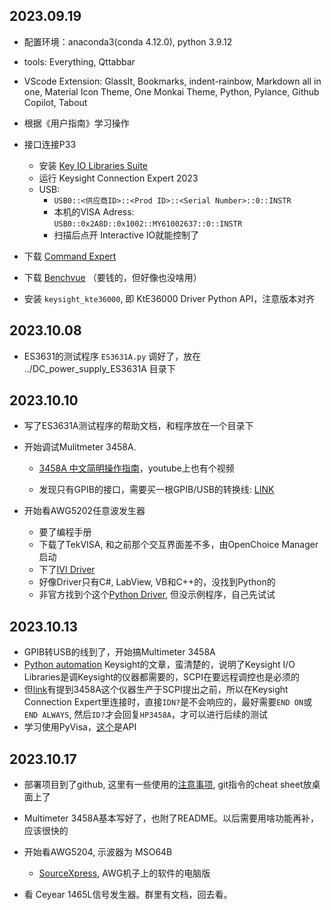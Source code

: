 2023.09.19
---

- 配置环境：anaconda3(conda 4.12.0), python 3.9.12
- tools: Everything, Qttabbar
- VScode Extension: GlassIt, Bookmarks, indent-rainbow, Markdown all in one, Material Icon Theme, One Monkai Theme, Python, Pylance, Github Copilot, Tabout  

- 根据《用户指南》学习操作  
- 接口连接P33  
  - 安装 [Key IO Libraries Suite](https://www.keysight.com/us/en/lib/software-detail/computer-software/io-libraries-suite-downloads-2175637.html?jmpid=zzfindiolib)
  - 运行 Keysight Connection Expert 2023
  - USB: 
    - `USB0::<供应商ID>::<Prod ID>::<Serial Number>::0::INSTR`
    - 本机的VISA Adress: `USB0::0x2A8D::0x1002::MY61002637::0::INSTR`
    - 扫描后点开 Interactive IO就能控制了  

- 下载 [Command Expert](https://www.keysight.com/us/en/lib/software-detail/computer-software/command-expert-downloads-2151326.html)  
- 下载 [Benchvue](https://www.keysight.com/us/en/lib/software-detail/computer-software/benchvue-complete-control-collection-download-2814115.html) （要钱的，但好像也没啥用）  

- 安装 `keysight_kte36000`, 即 KtE36000 Driver Python API，注意版本对齐  


2023.10.08
----

- ES3631的测试程序 `ES3631A.py` 调好了，放在 ../DC_power_supply_ES3631A 目录下    


2023.10.10
----

- 写了ES3631A测试程序的帮助文档，和程序放在一个目录下  

- 开始调试Mulitmeter 3458A.  

  - [3458A 中文简明操作指南](https://edadocs.software.keysight.com/kkbopen/3458a-577943035.html)，youtube上也有个视频

  - 发现只有GPIB的接口，需要买一根GPIB/USB的转换线: [LINK](https://www.keysight.com.cn/cn/zh/product/82357B/usb-gpib-interface-high-speed-usb-2-0.html)

- 开始看AWG5202任意波发生器  

  - 要了编程手册    
  - 下载了TekVISA, 和之前那个交互界面差不多，由OpenChoice Manager启动  
  - 下了[IVI Driver](https://www.tek.com/en/support/software/driver/ivi-driver-awg70000a-awg5200-series-arbitrary-waveform)    
  - 好像Driver只有C#, LabView, VB和C++的，没找到Python的  
  - 非官方找到个这个[Python Driver](https://github.com/dahlend/TekAwg/), 但没示例程序，自己先试试   



2023.10.13
------
- GPIB转USB的线到了，开始搞Multimeter 3458A  
- [Python automation](https://www.keysight.com/us/en/assets/7018-06894/white-papers/5992-4268.pdf) Keysight的文章，蛮清楚的，说明了Keysight I/O Libraries是调Keysight的仪器都需要的，SCPI在要远程调控也是必须的  
- 但[link](https://support.keysight.com/KeysightdCX/s/knowledge-article-detail?language=en_US&keyid=Draftedarticleforcasenumber01226604)有提到3458A这个仪器生产于SCPI提出之前，所以在Keysight Connection Expert里连接时，直接`IDN?`是不会响应的，最好需要`END ON`或`END ALWAYS`, 然后`ID?`才会回复`HP3458A`，才可以进行后续的测试  
- 学习使用PyVisa，[这个](https://pyvisa.readthedocs.io/en/latest/api/visalibrarybase.html)是API  


2023.10.17
------
- 部署项目到了github, 这里有一些使用的[注意事项](https://blog.csdn.net/qq_44441669/article/details/103539420), git指令的cheat sheet放桌面上了  
- Multimeter 3458A基本写好了，也附了README。以后需要用啥功能再补，应该很快的
- 开始看AWG5204, 示波器为 MSO64B
  - [SourceXpress](https://www.youtube.com/watch?v=d9Lr_3xziB4), AWG机子上的软件的电脑版

- 看 Ceyear 1465L信号发生器。群里有文档，回去看。

